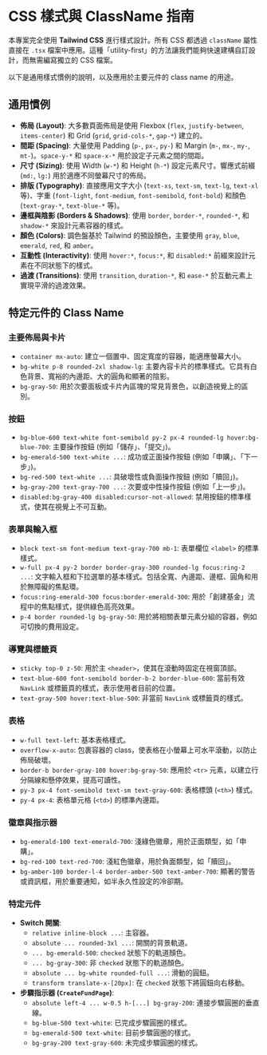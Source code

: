 # CSS 樣式與 ClassName 指南

本專案完全使用 **Tailwind CSS** 進行樣式設計。所有 CSS 都透過 `className` 屬性直接在 `.tsx` 檔案中應用。這種「utility-first」的方法讓我們能夠快速建構自訂設計，而無需編寫獨立的 CSS 檔案。

以下是通用樣式慣例的說明，以及應用於主要元件的 class name 的用途。

## 通用慣例

- **佈局 (Layout)**: 大多數頁面佈局是使用 Flexbox (`flex`, `justify-between`, `items-center`) 和 Grid (`grid`, `grid-cols-*`, `gap-*`) 建立的。
- **間距 (Spacing)**: 大量使用 Padding (`p-`, `px-`, `py-`) 和 Margin (`m-`, `mx-`, `my-`, `mt-`)。`space-y-*` 和 `space-x-*` 用於設定子元素之間的間距。
- **尺寸 (Sizing)**: 使用 Width (`w-*`) 和 Height (`h-*`) 設定元素尺寸。響應式前綴 (`md:`, `lg:`) 用於適應不同螢幕尺寸的佈局。
- **排版 (Typography)**: 直接應用文字大小 (`text-xs`, `text-sm`, `text-lg`, `text-xl` 等)、字重 (`font-light`, `font-medium`, `font-semibold`, `font-bold`) 和顏色 (`text-gray-*`, `text-blue-*` 等)。
- **邊框與陰影 (Borders & Shadows)**: 使用 `border`, `border-*`, `rounded-*`, 和 `shadow-*` 來設計元素容器的樣式。
- **顏色 (Colors)**: 調色盤基於 Tailwind 的預設顏色，主要使用 `gray`, `blue`, `emerald`, `red`, 和 `amber`。
- **互動性 (Interactivity)**: 使用 `hover:*`, `focus:*`, 和 `disabled:*` 前綴來設計元素在不同狀態下的樣式。
- **過渡 (Transitions)**: 使用 `transition`, `duration-*`, 和 `ease-*` 於互動元素上實現平滑的過渡效果。

## 特定元件的 Class Name

### 主要佈局與卡片

-   `container mx-auto`: 建立一個置中、固定寬度的容器，能適應螢幕大小。
-   `bg-white p-8 rounded-2xl shadow-lg`: 主要內容卡片的標準樣式。它具有白色背景、寬裕的內邊距、大的圓角和顯著的陰影。
-   `bg-gray-50`: 用於次要面板或卡片內區塊的常見背景色，以創造視覺上的區別。

### 按鈕

-   `bg-blue-600 text-white font-semibold py-2 px-4 rounded-lg hover:bg-blue-700`: 主要操作按鈕 (例如「儲存」、「提交」)。
-   `bg-emerald-500 text-white ...`: 成功或正面操作按鈕 (例如「申購」、「下一步」)。
-   `bg-red-500 text-white ...`: 具破壞性或負面操作按鈕 (例如「贖回」)。
-   `bg-gray-200 text-gray-700 ...`: 次要或中性操作按鈕 (例如「上一步」)。
-   `disabled:bg-gray-400 disabled:cursor-not-allowed`: 禁用按鈕的標準樣式，使其在視覺上不可互動。

### 表單與輸入框

-   `block text-sm font-medium text-gray-700 mb-1`: 表單欄位 `<label>` 的標準樣式。
-   `w-full px-4 py-2 border border-gray-300 rounded-lg focus:ring-2 ...`: 文字輸入框和下拉選單的基本樣式。包括全寬、內邊距、邊框、圓角和用於無障礙的焦點環。
-   `focus:ring-emerald-300 focus:border-emerald-300`: 用於「創建基金」流程中的焦點樣式，提供綠色高亮效果。
-   `p-4 border rounded-lg bg-gray-50`: 用於將相關表單元素分組的容器，例如可切換的費用設定。

### 導覽與標籤頁

-   `sticky top-0 z-50`: 用於主 `<header>`，使其在滾動時固定在視窗頂部。
-   `text-blue-600 font-semibold border-b-2 border-blue-600`: 當前有效 `NavLink` 或標籤頁的樣式，表示使用者目前的位置。
-   `text-gray-500 hover:text-blue-500`: 非當前 `NavLink` 或標籤頁的樣式。

### 表格

-   `w-full text-left`: 基本表格樣式。
-   `overflow-x-auto`: 包裹容器的 class，使表格在小螢幕上可水平滾動，以防止佈局破壞。
-   `border-b border-gray-100 hover:bg-gray-50`: 應用於 `<tr>` 元素，以建立行分隔線和懸停效果，提高可讀性。
-   `py-3 px-4 font-semibold text-sm text-gray-600`: 表格標頭 (`<th>`) 樣式。
-   `py-4 px-4`: 表格單元格 (`<td>`) 的標準內邊距。

### 徽章與指示器

-   `bg-emerald-100 text-emerald-700`: 淺綠色徽章，用於正面類型，如「申購」。
-   `bg-red-100 text-red-700`: 淺紅色徽章，用於負面類型，如「贖回」。
-   `bg-amber-100 border-l-4 border-amber-500 text-amber-700`: 顯著的警告或資訊框，用於重要通知，如半永久性設定的冷卻期。

### 特定元件

-   **Switch 開關**:
    -   `relative inline-block ...`: 主容器。
    -   `absolute ... rounded-3xl ...`: 開關的背景軌道。
    -   `... bg-emerald-500`: `checked` 狀態下的軌道顏色。
    -   `... bg-gray-300`: 非 `checked` 狀態下的軌道顏色。
    -   `absolute ... bg-white rounded-full ...`: 滑動的圓鈕。
    -   `transform translate-x-[20px]`: 在 `checked` 狀態下將圓鈕向右移動。
-   **步驟指示器 (`CreateFundPage`)**:
    -   `absolute left-4 ... w-0.5 h-[...] bg-gray-200`: 連接步驟圓圈的垂直線。
    -   `bg-blue-500 text-white`: 已完成步驟圓圈的樣式。
    -   `bg-emerald-500 text-white`: 目前步驟圓圈的樣式。
    -   `bg-gray-200 text-gray-600`: 未完成步驟圓圈的樣式。